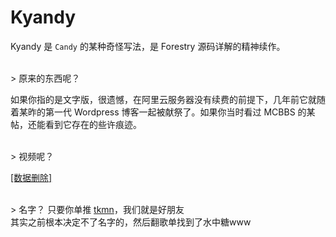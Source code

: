 # Kyandy

Kyandy 是 `Candy` 的某种奇怪写法，是 Forestry 源码详解的精神续作。

<br>
> 原来的东西呢？

如果你指的是文字版，很遗憾，在阿里云服务器没有续费的前提下，几年前它就随着某昨的第一代 Wordpress 博客一起被献祭了。如果你当时看过 MCBBS 的某帖，还能看到它存在的些许痕迹。

<br>
> 视频呢？

[[数据删除]](preface/video.md)

<br>
> 名字？

<black>
只要你单推 <a href="https://zh.moegirl.org/%E9%AB%98%E6%A1%A5%E6%9C%AA%E5%A5%88%E7%BE%8E">tkmn</a>，我们就是好朋友
</black>
<br>
<black>其实之前根本决定不了名字的，然后翻歌单找到了水中糖www</black>
